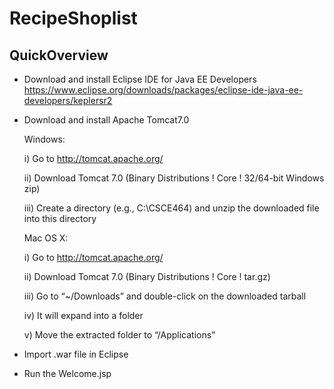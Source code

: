 # RecipeShoplist

## QuickOverview
* Download and install Eclipse IDE for Java EE Developers https://www.eclipse.org/downloads/packages/eclipse-ide-java-ee-developers/keplersr2
* Download and install Apache Tomcat7.0

  Windows:

   i) Go to http://tomcat.apache.org/
 
   ii) Download Tomcat 7.0 (Binary Distributions ! Core ! 32/64-bit Windows zip)
 
   iii) Create a directory (e.g., C:\CSCE464) and unzip the downloaded file into this directory
 
  Mac OS X:

    i) Go to http://tomcat.apache.org/
   
    ii) Download Tomcat 7.0 (Binary Distributions ! Core ! tar.gz)
   
    iii) Go to “~/Downloads” and double-click on the downloaded tarball
   
    iv) It will expand into a folder
   
    v) Move the extracted folder to “/Applications”
    
 * Import .war file in Eclipse

 * Run the Welcome.jsp
